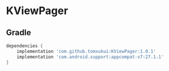# KViewPager

## Gradle
```groovy
dependencies {
    implementation 'com.github.tomxukui:KViewPager:1.0.1'
    implementation 'com.android.support:appcompat-v7:27.1.1'
}
```